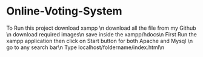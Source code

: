 # Online-Voting-System
To Run this project download xampp \n
download all the file from my Github \n
download required images\n
save inside the xampp/hdocs\n
First Run the xampp application then click on Start button for both Apache and Mysql \n
go to any search bar\n
Type localhost/foldername/index.html\n
